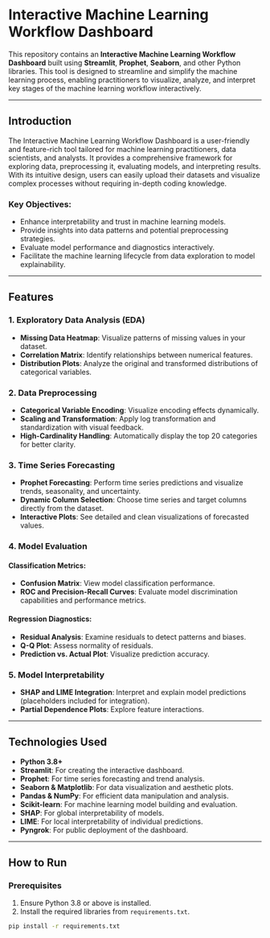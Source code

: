 # Interactive Machine Learning Workflow Dashboard

This repository contains an **Interactive Machine Learning Workflow Dashboard** built using **Streamlit**, **Prophet**, **Seaborn**, and other Python libraries. This tool is designed to streamline and simplify the machine learning process, enabling practitioners to visualize, analyze, and interpret key stages of the machine learning workflow interactively.

---

## Introduction

The Interactive Machine Learning Workflow Dashboard is a user-friendly and feature-rich tool tailored for machine learning practitioners, data scientists, and analysts. It provides a comprehensive framework for exploring data, preprocessing it, evaluating models, and interpreting results. With its intuitive design, users can easily upload their datasets and visualize complex processes without requiring in-depth coding knowledge.

### Key Objectives:
- Enhance interpretability and trust in machine learning models.
- Provide insights into data patterns and potential preprocessing strategies.
- Evaluate model performance and diagnostics interactively.
- Facilitate the machine learning lifecycle from data exploration to model explainability.

---

## Features

### 1. **Exploratory Data Analysis (EDA)**
- **Missing Data Heatmap**: Visualize patterns of missing values in your dataset.
- **Correlation Matrix**: Identify relationships between numerical features.
- **Distribution Plots**: Analyze the original and transformed distributions of categorical variables.

### 2. **Data Preprocessing**
- **Categorical Variable Encoding**: Visualize encoding effects dynamically.
- **Scaling and Transformation**: Apply log transformation and standardization with visual feedback.
- **High-Cardinality Handling**: Automatically display the top 20 categories for better clarity.

### 3. **Time Series Forecasting**
- **Prophet Forecasting**: Perform time series predictions and visualize trends, seasonality, and uncertainty.
- **Dynamic Column Selection**: Choose time series and target columns directly from the dataset.
- **Interactive Plots**: See detailed and clean visualizations of forecasted values.

### 4. **Model Evaluation**
#### Classification Metrics:
- **Confusion Matrix**: View model classification performance.
- **ROC and Precision-Recall Curves**: Evaluate model discrimination capabilities and performance metrics.

#### Regression Diagnostics:
- **Residual Analysis**: Examine residuals to detect patterns and biases.
- **Q-Q Plot**: Assess normality of residuals.
- **Prediction vs. Actual Plot**: Visualize prediction accuracy.

### 5. **Model Interpretability**
- **SHAP and LIME Integration**: Interpret and explain model predictions (placeholders included for integration).
- **Partial Dependence Plots**: Explore feature interactions.

---

## Technologies Used

- **Python 3.8+**
- **Streamlit**: For creating the interactive dashboard.
- **Prophet**: For time series forecasting and trend analysis.
- **Seaborn & Matplotlib**: For data visualization and aesthetic plots.
- **Pandas & NumPy**: For efficient data manipulation and analysis.
- **Scikit-learn**: For machine learning model building and evaluation.
- **SHAP**: For global interpretability of models.
- **LIME**: For local interpretability of individual predictions.
- **Pyngrok**: For public deployment of the dashboard.

---

## How to Run

### Prerequisites
1. Ensure Python 3.8 or above is installed.
2. Install the required libraries from `requirements.txt`.

```bash
pip install -r requirements.txt

